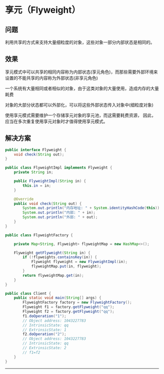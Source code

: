 # 享元（Flyweight）

## 问题

利用共享的方式来支持大量细粒度的对象，这些对象一部分内部状态是相同的。

## 效果

享元模式中可以共享的相同内容称为内部状态(享元角色)，而那些需要外部环境来设置的不能共享的内容称为外部状态(非享元角色)

一个系统有大量相同或者相似的对象，由于这类对象的大量使用，造成内存的大量耗费

对象的大部分状态都可以外部化，可以将这些外部状态传入对象中(细粒度对象)

使用享元模式需要维护一个存储享元对象的享元池，而这需要耗费资源，
因此，应当在多次重复使用享元对象时才值得使用享元模式。


## 解决方案

```java
public interface Flyweight {
    void check(String out);
}

public class FlyweightImpl implements Flyweight {
    private String in;

    public FlyweightImpl(String in) {
        this.in = in;
    }

    @Override
    public void check(String out) {
        System.out.println("内存地址: " + System.identityHashCode(this));
        System.out.println("内部: " + in);
        System.out.println("外部: " + out);
    }
}

public class FlyweightFactory {

    private Map<String, Flyweight> flyweightMap = new HashMap<>();

    Flyweight getFlyweight(String in) {
        if (!flyweights.containsKey(in)) {
            Flyweight flyweight = new FlyweightImpl(in);
            flyweightMap.put(in, flyweight);
        }
        return flyweightMap.get(in);
    }
}

public class Client {
    public static void main(String[] args) {
        FlyweightFactory factory = new FlyweightFactory();
        Flyweight f1 = factory.getFlyweight("qq");
        Flyweight f2 = factory.getFlyweight("qq");
        f1.doOperation("1");
        // Object address: 1043227783
        // IntrinsicState: qq
        // ExtrinsicState: 1
        f2.doOperation("2");
        // Object address: 1043227783
        // IntrinsicState: qq
        // ExtrinsicState: 2
        // f1=f2
    }
}
```

----
